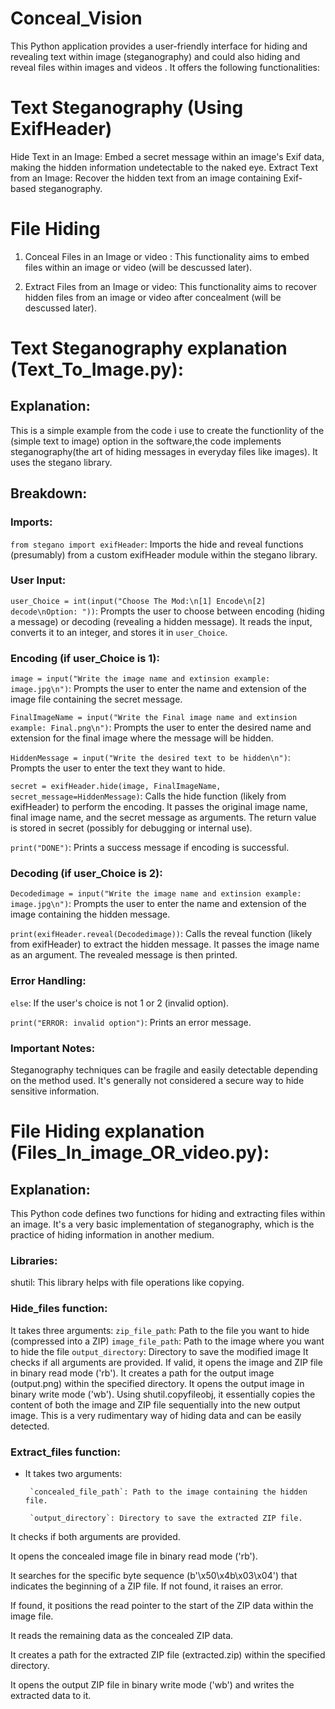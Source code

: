 # Conceal_Vision

This Python application provides a user-friendly interface for hiding and revealing text within image (steganography) and could also hiding and reveal files within images and  videos . It offers the following functionalities:

# Text Steganography (Using ExifHeader)

Hide Text in an Image: Embed a secret message within an image's Exif data, making the hidden information undetectable to the naked eye.
Extract Text from an Image: Recover the hidden text from an image containing Exif-based steganography.

# File Hiding 
  1. Conceal Files in an Image or video : This functionality aims to embed files within an image or video (will be descussed later).
  
  2. Extract Files from an Image or video:  This functionality aims to recover hidden files from an image or video after concealment (will be descussed later).

# Text Steganography explanation (Text_To_Image.py):

  ## Explanation:
  This is a simple example from the code i use to create the functionlity of the (simple text to image) option in the software,the code implements steganography(the art of hiding messages in everyday files like images). It uses the stegano library.
  ## Breakdown:
  ### Imports:
  `from stegano import exifHeader`: Imports the hide and reveal functions (presumably) from a custom exifHeader module within the stegano library.
  ### User Input:
  `user_Choice = int(input("Choose The Mod:\n[1] Encode\n[2] decode\nOption: "))`: Prompts the user to choose between encoding (hiding a message) or decoding (revealing a hidden message). It reads the input, converts it to an integer, and stores it in `user_Choice`.
  ### Encoding (if user_Choice is 1):
  `image = input("Write the image name and extinsion example: image.jpg\n")`: Prompts the user to enter the name and extension of the image file containing the secret message.
  
  `FinalImageName = input("Write the Final image name and extinsion example: Final.png\n")`: Prompts the user to enter the desired name and extension for the final image where the message will be hidden.
  
  `HiddenMessage = input("Write the desired text to be hidden\n")`: Prompts the user to enter the text they want to hide.
  
  `secret = exifHeader.hide(image, FinalImageName, secret_message=HiddenMessage)`: Calls the hide function (likely from exifHeader) to perform the encoding. It passes the original image name, final image name, and the secret message as arguments. The return value      is stored in secret (possibly for debugging or internal use).
  
  `print("DONE")`: Prints a success message if encoding is successful.
  ### Decoding (if user_Choice is 2):
  `Decodedimage = input("Write the image name and extinsion example: image.jpg\n")`: Prompts the user to enter the name and extension of the image containing the hidden message.
  
  `print(exifHeader.reveal(Decodedimage))`: Calls the reveal function (likely from exifHeader) to extract the hidden message. It passes the image name as an argument. The revealed message is then printed.
  ### Error Handling:
  `else`: If the user's choice is not 1 or 2 (invalid option).
  
  `print("ERROR: invalid option")`: Prints an error message.

  ### Important Notes:
  Steganography techniques can be fragile and easily detectable depending on the method used. It's generally not considered a secure way to hide sensitive information.

# File Hiding explanation (Files_In_image_OR_video.py):
## Explanation:
This Python code defines two functions for hiding and extracting files within an image. It's a very basic implementation of steganography, which is the practice of hiding information in another medium.
### Libraries:
shutil: This library helps with file operations like copying.
### Hide_files function:
It takes three arguments:
`zip_file_path`: Path to the file you want to hide (compressed into a ZIP)
`image_file_path`: Path to the image where you want to hide the file
`output_directory`: Directory to save the modified image
It checks if all arguments are provided.
If valid, it opens the image and ZIP file in binary read mode ('rb').
It creates a path for the output image (output.png) within the specified directory.
It opens the output image in binary write mode ('wb').
Using shutil.copyfileobj, it essentially copies the content of both the image and ZIP file sequentially into the new output image. This is a very rudimentary way of hiding data and can be easily detected.

### Extract_files function:
 - It takes two arguments:

        `concealed_file_path`: Path to the image containing the hidden file.

        `output_directory`: Directory to save the extracted ZIP file.

It checks if both arguments are provided.

It opens the concealed image file in binary read mode ('rb').

It searches for the specific byte sequence (b'\x50\x4b\x03\x04') that indicates the beginning of a ZIP file. If not found, it raises an error.

If found, it positions the read pointer to the start of the ZIP data within the image file.

It reads the remaining data as the concealed ZIP data.

It creates a path for the extracted ZIP file (extracted.zip) within the specified directory.

It opens the output ZIP file in binary write mode ('wb') and writes the extracted data to it.

